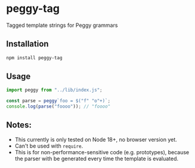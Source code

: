 # peggy-tag
Tagged template strings for Peggy grammars

## Installation

```bash
npm install peggy-tag
```

## Usage

```js
import peggy from "../lib/index.js";

const parse = peggy`foo = $("f" "o"+)`;
console.log(parse("foooo")); // "foooo"
```

## Notes:

- This currently is only tested on Node 18+, no browser version yet.
- Can't be used with `require`.
- This is for non-performance-sensitive code (e.g. prototypes), because the
  parser with be generated every time the template is evaluated.
